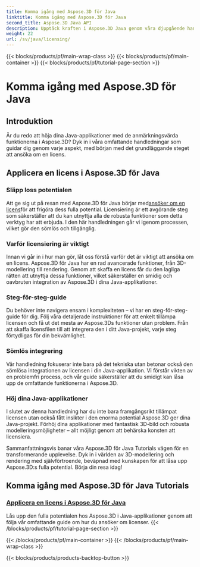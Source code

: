 ```yaml
---
title: Komma igång med Aspose.3D för Java
linktitle: Komma igång med Aspose.3D för Java
second_title: Aspose.3D Java API
description: Upptäck kraften i Aspose.3D Java genom våra djupgående handledningar. Lär dig hur du ansöker om licenser för att frigöra alla funktioner i detta kraftfulla Java-verktyg.
weight: 22
url: /sv/java/licensing/
---
```


{{< blocks/products/pf/main-wrap-class >}}
{{< blocks/products/pf/main-container >}}
{{< blocks/products/pf/tutorial-page-section >}}

# Komma igång med Aspose.3D för Java

## Introduktion

Är du redo att höja dina Java-applikationer med de anmärkningsvärda funktionerna i Aspose.3D? Dyk in i våra omfattande handledningar som guidar dig genom varje aspekt, med början med det grundläggande steget att ansöka om en licens.

## Applicera en licens i Aspose.3D för Java

### Släpp loss potentialen

 Att ge sig ut på resan med Aspose.3D för Java börjar med[ansöker om en licens](./applying-license-in-aspose-3d/)för att frigöra dess fulla potential. Licensiering är ett avgörande steg som säkerställer att du kan utnyttja alla de robusta funktioner som detta verktyg har att erbjuda. I den här handledningen går vi igenom processen, vilket gör den sömlös och tillgänglig.

### Varför licensiering är viktigt

Innan vi går in i hur man gör, låt oss förstå varför det är viktigt att ansöka om en licens. Aspose.3D för Java har en rad avancerade funktioner, från 3D-modellering till rendering. Genom att skaffa en licens får du den lagliga rätten att utnyttja dessa funktioner, vilket säkerställer en smidig och oavbruten integration av Aspose.3D i dina Java-applikationer.

### Steg-för-steg-guide

Du behöver inte navigera ensam i komplexiteten – vi har en steg-för-steg-guide för dig. Följ våra detaljerade instruktioner för att enkelt tillämpa licensen och få ut det mesta av Aspose.3Ds funktioner utan problem. Från att skaffa licensfilen till att integrera den i ditt Java-projekt, varje steg förtydligas för din bekvämlighet.

### Sömlös integrering

Vår handledning fokuserar inte bara på det tekniska utan betonar också den sömlösa integrationen av licensen i din Java-applikation. Vi förstår vikten av en problemfri process, och vår guide säkerställer att du smidigt kan låsa upp de omfattande funktionerna i Aspose.3D.

### Höj dina Java-applikationer

I slutet av denna handledning har du inte bara framgångsrikt tillämpat licensen utan också fått insikter i den enorma potential Aspose.3D ger dina Java-projekt. Förhöj dina applikationer med fantastisk 3D-bild och robusta modelleringsmöjligheter – allt möjligt genom att behärska konsten att licensiera.

Sammanfattningsvis banar våra Aspose.3D för Java Tutorials vägen för en transformerande upplevelse. Dyk in i världen av 3D-modellering och rendering med självförtroende, beväpnad med kunskapen för att låsa upp Aspose.3D:s fulla potential. Börja din resa idag!
## Komma igång med Aspose.3D för Java Tutorials
### [Applicera en licens i Aspose.3D för Java](./applying-license-in-aspose-3d/)
Lås upp den fulla potentialen hos Aspose.3D i Java-applikationer genom att följa vår omfattande guide om hur du ansöker om licenser.
{{< /blocks/products/pf/tutorial-page-section >}}

{{< /blocks/products/pf/main-container >}}
{{< /blocks/products/pf/main-wrap-class >}}

{{< blocks/products/products-backtop-button >}}
